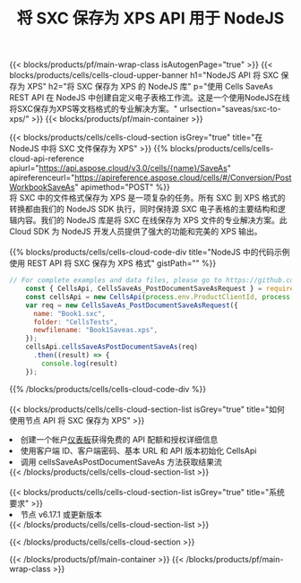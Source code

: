 ﻿---
title: 将 SXC 保存为 XPS API 用于 NodeJS
description: 用于 Microsoft Excel 和 OpenOffice Calc 的云 API 和 SDK。将电子表格转换为其他格式文件。
url: /zh/nodejs/saveas/sxc-to-xps/
---
{{< blocks/products/pf/main-wrap-class isAutogenPage="true" >}}
{{< blocks/products/cells/cells-cloud-upper-banner h1="NodeJS API 将 SXC 保存为 XPS" h2="将 SXC 保存为 XPS 的 NodeJS 库" p="使用 Cells SaveAs REST API 在 NodeJS 中创建自定义电子表格工作流。这是一个使用NodeJS在线将SXC保存为XPS等文档格式的专业解决方案。" urlsection="saveas/sxc-to-xps/" >}}
{{< blocks/products/pf/main-container >}}

{{< blocks/products/cells/cells-cloud-section isGrey="true" title="在 NodeJS 中将 SXC 文件保存为 XPS" >}}
{{% blocks/products/cells/cells-cloud-api-reference apiurl="https://api.aspose.cloud/v3.0/cells/{name}/SaveAs" apireferenceurl="https://apireference.aspose.cloud/cells/#/Conversion/PostWorkbookSaveAs" apimethod="POST" %}}
<br/>
将 SXC 中的文件格式保存为 XPS 是一项复杂的任务。所有 SXC 到 XPS 格式的转换都由我们的 NodeJS SDK 执行，同时保持源 SXC 电子表格的主要结构和逻辑内容。我们的 NodeJS 库是将 SXC 在线保存为 XPS 文件的专业解决方案。此 Cloud SDK 为 NodeJS 开发人员提供了强大的功能和完美的 XPS 输出。
<br/>
<br/>
{{% blocks/products/cells/cells-cloud-code-div title="NodeJS 中的代码示例使用 REST API 将 SXC 保存为 XPS 格式" gistPath="" %}}
  
```js
// For complete examples and data files, please go to https://github.com/aspose-cells-cloud/aspose-cells-cloud-node/
    const { CellsApi, CellsSaveAs_PostDocumentSaveAsRequest } = require("asposecellscloud");
    const cellsApi = new CellsApi(process.env.ProductClientId, process.env.ProductClientSecret);
    var req = new CellsSaveAs_PostDocumentSaveAsRequest({
      name: "Book1.sxc",
      folder: "CellsTests",
      newfilename: "Book1Saveas.xps",
    });
    cellsApi.cellsSaveAsPostDocumentSaveAs(req)
      .then((result) => {
        console.log(result)
    });
```
  
{{% /blocks/products/cells/cells-cloud-code-div %}}
<br/>
<br/>
{{< blocks/products/cells/cells-cloud-section-list isGrey="true" title="如何使用节点 API 将 SXC 保存为 XPS" >}}
<li>创建一个帐户<a href="https://dashboard.aspose.cloud/">仪表板</a>获得免费的 API 配额和授权详细信息</li>
<li>使用客户端 ID、客户端密码、基本 URL 和 API 版本初始化 CellsApi</li>
<li>调用 cellsSaveAsPostDocumentSaveAs 方法获取结果流</li>
{{< /blocks/products/cells/cells-cloud-section-list >}}
<br/>
<br/>
{{< blocks/products/cells/cells-cloud-section-list isGrey="true" title="系统要求" >}}
<li>节点 v6.17.1 或更新版本</li>
{{< /blocks/products/cells/cells-cloud-section-list >}}

{{< /blocks/products/cells/cells-cloud-section >}}

{{< /blocks/products/pf/main-container >}}
{{< /blocks/products/pf/main-wrap-class >}}
